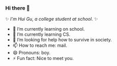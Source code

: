 ### Hi there 👋


✨ _I'm Hui Gu, a college student at school_. ✨ 


- 🔭 I’m currently learning on school.
- 🌱 I’m currently learning CS.
- 🤔 I’m looking for help how to survive in society.
- 📫 How to reach me: mail.
- 😄 Pronouns: boy.
- ⚡ Fun fact: Nice to meet you.
